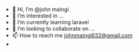 - 👋 Hi, I’m @john maingi
- 👀 I’m interested in ...
- 🌱 I’m currently learning laravel
- 💞️ I’m looking to collaborate on ...
- 📫 How to reach me johnmaingi632@gmail.com
- 

<!---
johnie362/johnie362 is a ✨ special ✨ repository because its `README.md` (this file) appears on your GitHub profile.
You can click the Preview link to take a look at your changes.
--->
